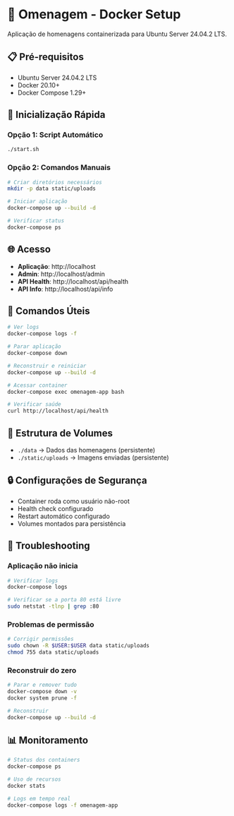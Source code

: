 # 🐳 Omenagem - Docker Setup

Aplicação de homenagens containerizada para Ubuntu Server 24.04.2 LTS.

## 📋 Pré-requisitos

- Ubuntu Server 24.04.2 LTS
- Docker 20.10+
- Docker Compose 1.29+

## 🚀 Inicialização Rápida

### Opção 1: Script Automático
```bash
./start.sh
```

### Opção 2: Comandos Manuais
```bash
# Criar diretórios necessários
mkdir -p data static/uploads

# Iniciar aplicação
docker-compose up --build -d

# Verificar status
docker-compose ps
```

## 🌐 Acesso

- **Aplicação**: http://localhost
- **Admin**: http://localhost/admin
- **API Health**: http://localhost/api/health
- **API Info**: http://localhost/api/info

## 🔧 Comandos Úteis

```bash
# Ver logs
docker-compose logs -f

# Parar aplicação
docker-compose down

# Reconstruir e reiniciar
docker-compose up --build -d

# Acessar container
docker-compose exec omenagem-app bash

# Verificar saúde
curl http://localhost/api/health
```

## 📁 Estrutura de Volumes

- `./data` → Dados das homenagens (persistente)
- `./static/uploads` → Imagens enviadas (persistente)

## 🔒 Configurações de Segurança

- Container roda como usuário não-root
- Health check configurado
- Restart automático configurado
- Volumes montados para persistência

## 🐛 Troubleshooting

### Aplicação não inicia
```bash
# Verificar logs
docker-compose logs

# Verificar se a porta 80 está livre
sudo netstat -tlnp | grep :80
```

### Problemas de permissão
```bash
# Corrigir permissões
sudo chown -R $USER:$USER data static/uploads
chmod 755 data static/uploads
```

### Reconstruir do zero
```bash
# Parar e remover tudo
docker-compose down -v
docker system prune -f

# Reconstruir
docker-compose up --build -d
```

## 📊 Monitoramento

```bash
# Status dos containers
docker-compose ps

# Uso de recursos
docker stats

# Logs em tempo real
docker-compose logs -f omenagem-app
```
